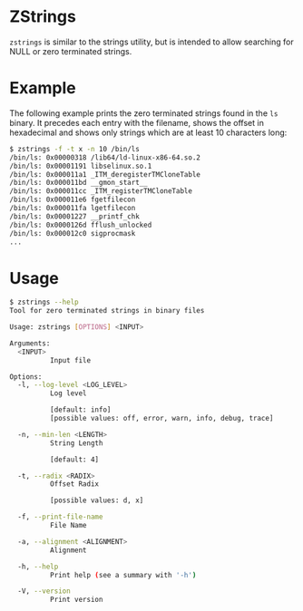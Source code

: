 # ZStrings
`zstrings` is similar to the strings utility, but is intended to allow searching for NULL or zero terminated strings.

# Example
The following example prints the zero terminated strings found in the `ls` binary. It precedes each entry with the filename, shows the offset in hexadecimal and shows only strings which are at least 10 characters long:
```bash
$ zstrings -f -t x -n 10 /bin/ls
/bin/ls: 0x00000318 /lib64/ld-linux-x86-64.so.2
/bin/ls: 0x00001191 libselinux.so.1
/bin/ls: 0x000011a1 _ITM_deregisterTMCloneTable
/bin/ls: 0x000011bd __gmon_start__
/bin/ls: 0x000011cc _ITM_registerTMCloneTable
/bin/ls: 0x000011e6 fgetfilecon
/bin/ls: 0x000011fa lgetfilecon
/bin/ls: 0x00001227 __printf_chk
/bin/ls: 0x0000126d fflush_unlocked
/bin/ls: 0x000012c0 sigprocmask
...
```
# Usage
```bash
$ zstrings --help
Tool for zero terminated strings in binary files

Usage: zstrings [OPTIONS] <INPUT>

Arguments:
  <INPUT>
          Input file

Options:
  -l, --log-level <LOG_LEVEL>
          Log level

          [default: info]
          [possible values: off, error, warn, info, debug, trace]

  -n, --min-len <LENGTH>
          String Length

          [default: 4]

  -t, --radix <RADIX>
          Offset Radix

          [possible values: d, x]

  -f, --print-file-name
          File Name

  -a, --alignment <ALIGNMENT>
          Alignment

  -h, --help
          Print help (see a summary with '-h')

  -V, --version
          Print version
```
